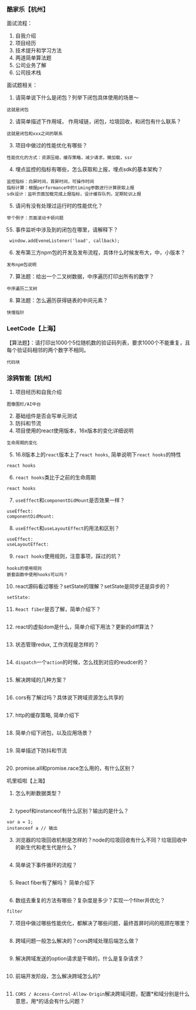 ### 酷家乐【杭州】
面试流程：
 1. 自我介绍
 2. 项目经历
 3. 技术提升和学习方法
 4. 两道简单算法题
 5. 公司业务了解
 6. 公司技术栈

面试题相关：
  1. 请简单说下什么是闭包？列举下闭包具体使用的场景～
  ```
  这就是闭包
  ```
  2. 请简单描述下作用域， 作用域链，闭包，垃圾回收，和闭包有什么联系？
  ```
  这就是闭包和xxx之间的联系
  ```
  3. 项目中做过的性能优化有哪些？
  ```
  性能优化的方式：资源压缩，缓存策略，减少请求，懒加载，ssr
  ```
  4. 埋点监控的指标有哪些，怎么获取和上报，埋点sdk的基本架构？
  ```
  监控指标：白屏时间，首屏时间，可操作时间
  指标计算：根据performance中的timing参数进行计算获取上报
  sdk设计：监听页面加载完成上报指标，设计缓存队列，定期轮训上报
  ```
  5. 请问有没有处理过运行时的性能优化？
  ```
  举个例子：页面滚动卡顿问题
  ```
  55. 事件监听中涉及到的闭包在哪里，请解释下？
  ```
   window.addEveneListener('load', callback);
 ```
  6. 发布第三方npm包的开发及发布流程，具体什么时候发布大，中，小版本？
  ```
  发布npm包说明
  ```
  7. 算法题：给出一个二叉树数据，中序遍历打印出所有的数字？
  ```
  中序遍历二叉树
  ```
  8. 算法题：怎么遍历获得链表的中间元素？
  ```
  快慢指针
  ```
  ### LeetCode【上海】
  【算法题】：请打印出1000个5位随机数的验证码列表，要求1000个不能重复，且每个验证码相邻的两个数字不相同。
  ```
  代码块
  ```
### 涂鸦智能【杭州】
  1. 项目经历和自我介绍
  ```
  图像围栏/AI中台
  ```
  2. 基础组件是否会写单元测试
  3. 防抖和节流
  4. 项目使用的react使用版本，16x版本的变化详细说明
  ```
  生命周期的变化
  ```
  5. 16.8版本上的`react`版本上了`react hooks`, 简单说明下`react hooks`的特性
  ```
  react hooks
  ```
  6. `react hooks`类比于之前的生命周期
  ```
  react hooks
  ```
  7. `useEffect`和`componentDidMount`是否效果一样？
  ```
  useEffect:
  componentDidMount: 
  ```
  8. `useEffect`和`useLayoutEffect`的用法和区别？
  ```
  useEffect: 
  useLayoutEffect:
  ```
  9. `react hooks`使用规则，注意事项，踩过的坑？
  ```
  hooks的使用规则
  嵌套函数中使用hooks可以吗？
  ```
  10. react源码看过哪些？setState的理解？setState是同步还是异步的？
  ```
  setState:
  ```
  11. `React fiber`是否了解，简单介绍下？
  ```
  ```
  12. react的虚拟dom是什么，简单介绍下用法？更新的diff算法？
  ```
  ```
  13. 状态管理redux, 工作流程是怎样的？
  ```
  ````
  14. `dispatch`一个`action`的时候，怎么找到对应的reudcer的？
  ```
  ```
  15. 解决跨域的几种方案？
  ```
  ```
  16. cors有了解过吗？具体说下跨域资源怎么共享的
  ```
  ```
  17. http的缓存策略, 简单介绍下
  ```
  ```
  18. 简单介绍下闭包，以及应用场景？
  ```
  ```
  19. 简单描述下防抖和节流
  ```
  ```
  20. promise.all和promise.race怎么用的，有什么区别？

  叽里呱啦【上海】
  1. 怎么判断数据类型？
  ```
  ```
  2. typeof和instanceof有什么区别？输出的是什么？
  ```
  var a = 1;
  instanceof a // 输出
  ```
  3. 浏览器的垃圾回收机制是怎样的？node的垃圾回收有什么不同？垃圾回收中的新生代和老生代是什么？
  ```
  ```
  4. 简单说下事件循环的流程？
  ```
  ```
  5. React fiber有了解吗？ 简单介绍下
  ```
  ```
  6. 数组去重复的方法有哪些？复杂度是多少？实现一个filter并优化？
  ```
  filter
  ```
  7. 项目中做过哪些性能优化，都解决了哪些问题，最终首屏时间的瓶颈在哪里？
  ```
  ```
  8. 跨域问题一般怎么解决的？cors跨域处理后端怎么做？
  ```
  ```
  9. 解决跨域发送的option请求是干嘛的，什么是复杂请求？
  ```
  ```
  10. 前端开发阶段，怎么解决跨域怎么的?
  ```
  ```
  11. `CORS / Access-Control-Allow-Origin`解决跨域问题，配置\*和域分别是什么意思，用\*的话会有什么问题？
  ```
  ```